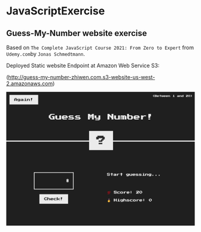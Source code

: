 # JavaScriptExercise

## Guess-My-Number website exercise 

Based on `The Complete JavaScript Course 2021: From Zero to Expert` from `Udemy.com`by `Jonas Schmedtmann`.

Deployed Static website Endpoint at Amazon Web Service S3:

(http://guess-my-number-zhiwen.com.s3-website-us-west-2.amazonaws.com)

![Guess-My-Number](https://github.com/zhiwen10/JavaScriptExercise/blob/main/Guess-My-Number-Zhiwen/Guess-My-Number-Zhiwen.png)
